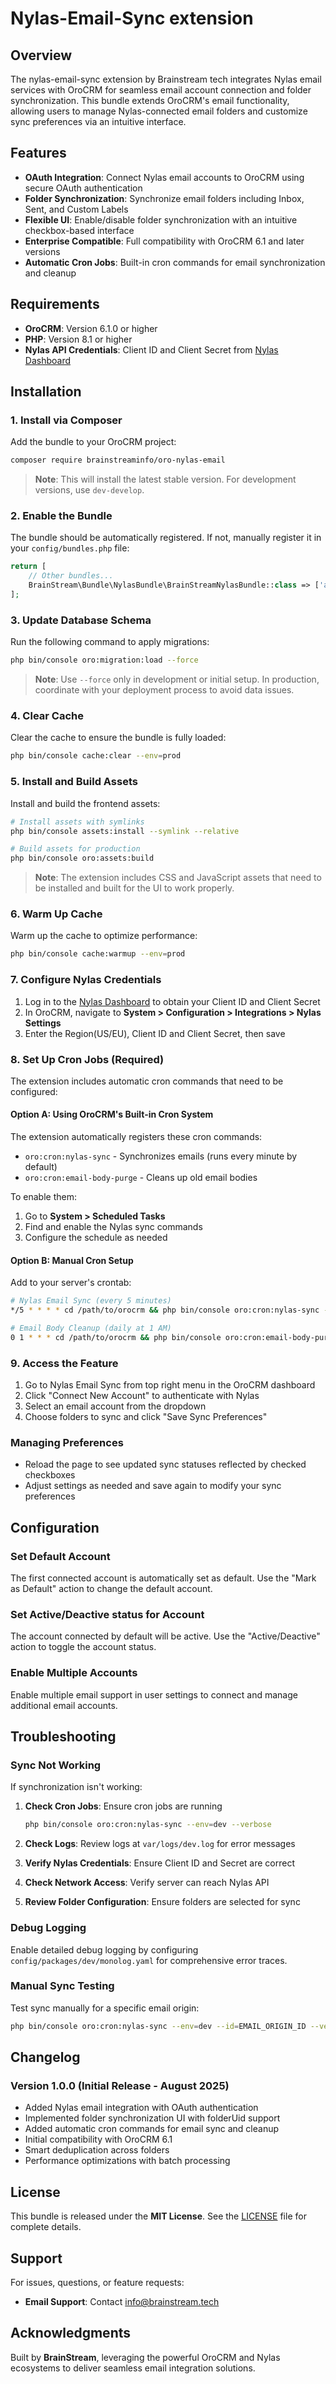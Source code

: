 # Nylas-Email-Sync extension

## Overview

The nylas-email-sync extension by Brainstream tech integrates Nylas email services with OroCRM for seamless email account connection and folder synchronization. This bundle extends OroCRM's email functionality, allowing users to manage Nylas-connected email folders and customize sync preferences via an intuitive interface.

## Features

- **OAuth Integration**: Connect Nylas email accounts to OroCRM using secure OAuth authentication
- **Folder Synchronization**: Synchronize email folders including Inbox, Sent, and Custom Labels
- **Flexible UI**: Enable/disable folder synchronization with an intuitive checkbox-based interface
- **Enterprise Compatible**: Full compatibility with OroCRM 6.1 and later versions
- **Automatic Cron Jobs**: Built-in cron commands for email synchronization and cleanup

## Requirements

- **OroCRM**: Version 6.1.0 or higher
- **PHP**: Version 8.1 or higher
- **Nylas API Credentials**: Client ID and Client Secret from [Nylas Dashboard](https://dashboard.nylas.com)

## Installation

### 1. Install via Composer

Add the bundle to your OroCRM project:

```bash
composer require brainstreaminfo/oro-nylas-email
```

> **Note**: This will install the latest stable version. For development versions, use `dev-develop`.

### 2. Enable the Bundle

The bundle should be automatically registered. If not, manually register it in your `config/bundles.php` file:

```php
return [
    // Other bundles...
    BrainStream\Bundle\NylasBundle\BrainStreamNylasBundle::class => ['all' => true],
];
```

### 3. Update Database Schema

Run the following command to apply migrations:

```bash
php bin/console oro:migration:load --force
```

> **Note**: Use `--force` only in development or initial setup. In production, coordinate with your deployment process to avoid data issues.

### 4. Clear Cache

Clear the cache to ensure the bundle is fully loaded:

```bash
php bin/console cache:clear --env=prod
```

### 5. Install and Build Assets

Install and build the frontend assets:

```bash
# Install assets with symlinks
php bin/console assets:install --symlink --relative

# Build assets for production
php bin/console oro:assets:build
```

> **Note**: The extension includes CSS and JavaScript assets that need to be installed and built for the UI to work properly.

### 6. Warm Up Cache

Warm up the cache to optimize performance:

```bash
php bin/console cache:warmup --env=prod
```

### 7. Configure Nylas Credentials

1. Log in to the [Nylas Dashboard](https://dashboard.nylas.com) to obtain your Client ID and Client Secret
2. In OroCRM, navigate to **System > Configuration > Integrations > Nylas Settings**
3. Enter the Region(US/EU), Client ID and Client Secret, then save

### 8. Set Up Cron Jobs (Required)

The extension includes automatic cron commands that need to be configured:

#### Option A: Using OroCRM's Built-in Cron System

The extension automatically registers these cron commands:
- `oro:cron:nylas-sync` - Synchronizes emails (runs every minute by default)
- `oro:cron:email-body-purge` - Cleans up old email bodies

To enable them:
1. Go to **System > Scheduled Tasks**
2. Find and enable the Nylas sync commands
3. Configure the schedule as needed

#### Option B: Manual Cron Setup

Add to your server's crontab:

```bash
# Nylas Email Sync (every 5 minutes)
*/5 * * * * cd /path/to/orocrm && php bin/console oro:cron:nylas-sync --env=prod

# Email Body Cleanup (daily at 1 AM)
0 1 * * * cd /path/to/orocrm && php bin/console oro:cron:email-body-purge --env=prod
```

### 9. Access the Feature

1. Go to Nylas Email Sync from top right menu in the OroCRM dashboard
2. Click "Connect New Account" to authenticate with Nylas
3. Select an email account from the dropdown
4. Choose folders to sync and click "Save Sync Preferences"

### Managing Preferences

- Reload the page to see updated sync statuses reflected by checked checkboxes
- Adjust settings as needed and save again to modify your sync preferences

## Configuration

### Set Default Account

The first connected account is automatically set as default. Use the "Mark as Default" action to change the default account.

### Set Active/Deactive status for Account

The account connected by default will be active. Use the "Active/Deactive" action to toggle the account status.

### Enable Multiple Accounts

Enable multiple email support in user settings to connect and manage additional email accounts.

## Troubleshooting

### Sync Not Working

If synchronization isn't working:

1. **Check Cron Jobs**: Ensure cron jobs are running
   ```bash
   php bin/console oro:cron:nylas-sync --env=dev --verbose
   ```

2. **Check Logs**: Review logs at `var/logs/dev.log` for error messages

3. **Verify Nylas Credentials**: Ensure Client ID and Secret are correct

4. **Check Network Access**: Verify server can reach Nylas API

5. **Review Folder Configuration**: Ensure folders are selected for sync

### Debug Logging

Enable detailed debug logging by configuring `config/packages/dev/monolog.yaml` for comprehensive error traces.

### Manual Sync Testing

Test sync manually for a specific email origin:

```bash
php bin/console oro:cron:nylas-sync --env=dev --id=EMAIL_ORIGIN_ID --verbose
```

## Changelog

### Version 1.0.0 (Initial Release - August 2025)

- Added Nylas email integration with OAuth authentication
- Implemented folder synchronization UI with folderUid support
- Added automatic cron commands for email sync and cleanup
- Initial compatibility with OroCRM 6.1
- Smart deduplication across folders
- Performance optimizations with batch processing

## License

This bundle is released under the **MIT License**. See the [LICENSE](LICENSE) file for complete details.

## Support

For issues, questions, or feature requests:

- **Email Support**: Contact [info@brainstream.tech](mailto:info@brainstream.tech)

## Acknowledgments

Built by **BrainStream**, leveraging the powerful OroCRM and Nylas ecosystems to deliver seamless email integration solutions.
